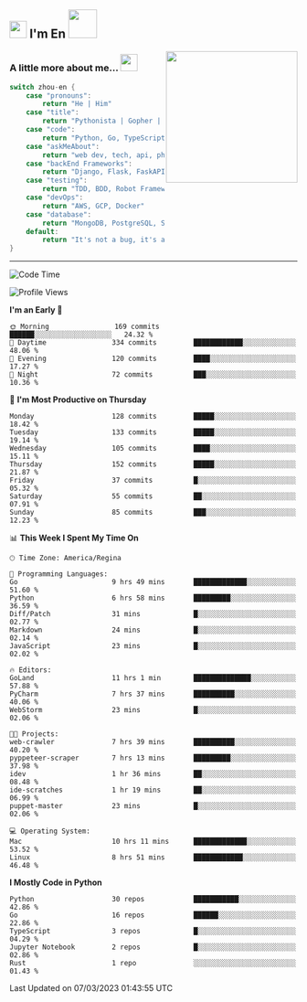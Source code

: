 <h2><img src="https://emojis.slackmojis.com/emojis/images/1531849430/4246/blob-sunglasses.gif?1531849430" width="30"/> I'm En <img src="https://media.giphy.com/media/12oufCB0MyZ1Go/giphy.gif" width="50"></h2>
<img align='right' src="https://media.giphy.com/media/M9gbBd9nbDrOTu1Mqx/giphy.gif" width="230">


### A little more about me... <img src="https://media.giphy.com/media/WUlplcMpOCEmTGBtBW/giphy.gif" width="30">  
<!--
```javascript
const zhou-en = {
    pronouns: "He" | "Him",
    title: "Pythonista" | "Gopher" | "Rustacean",
    code: ["Python", "Go", "Rust", "TypeScript"],
    askMeAbout: ["web dev", "tech", "app dev", "photography"],
    technologies: {
        backEnd: {
            python: ["Django", "Flask", "FaskAPI"],
            go: []
        },
        scraping: ["selenium", "scrapy", "spider"],
        testing: ["Robot Framework"],
        devOps: ["AWS", "Docker", "GCP", "Nginx"],
        databases: ["mongo", "postgresql", "sqlite"],
        misc: ["Firebase", "Heroku"]
    },
    architecture: ["Event Driven Architecture", "Microservices"],
    currentFocus: ["Temporal", "Rust"],
    funFact: "It's not a bug, it's a feature!"
};
```
  -->

```go
switch zhou-en {
    case "pronouns":
        return "He | Him"
    case "title":
        return "Pythonista | Gopher | Rustacean"
    case "code":
        return "Python, Go, TypeScript, Rust"
    case "askMeAbout":
        return "web dev, tech, api, photography, basketball"
    case "backEnd Frameworks":
        return "Django, Flask, FaskAPI, Temporal"
    case "testing":
        return "TDD, BDD, Robot Framework, pytest"
    case "devOps":
        return "AWS, GCP, Docker"
    case "database":
        return "MongoDB, PostgreSQL, Sqlit"
    default:
        return "It's not a bug, it's a feature!"
}
```




---
<!--START_SECTION:waka-->
![Code Time](http://img.shields.io/badge/Code%20Time-510%20hrs%205%20mins-blue)

![Profile Views](http://img.shields.io/badge/Profile%20Views-1-blue)

**I'm an Early 🐤** 

```text
🌞 Morning                169 commits         ██████░░░░░░░░░░░░░░░░░░░   24.32 % 
🌆 Daytime                334 commits         ████████████░░░░░░░░░░░░░   48.06 % 
🌃 Evening                120 commits         ████░░░░░░░░░░░░░░░░░░░░░   17.27 % 
🌙 Night                  72 commits          ███░░░░░░░░░░░░░░░░░░░░░░   10.36 % 
```
📅 **I'm Most Productive on Thursday** 

```text
Monday                   128 commits         █████░░░░░░░░░░░░░░░░░░░░   18.42 % 
Tuesday                  133 commits         █████░░░░░░░░░░░░░░░░░░░░   19.14 % 
Wednesday                105 commits         ████░░░░░░░░░░░░░░░░░░░░░   15.11 % 
Thursday                 152 commits         █████░░░░░░░░░░░░░░░░░░░░   21.87 % 
Friday                   37 commits          █░░░░░░░░░░░░░░░░░░░░░░░░   05.32 % 
Saturday                 55 commits          ██░░░░░░░░░░░░░░░░░░░░░░░   07.91 % 
Sunday                   85 commits          ███░░░░░░░░░░░░░░░░░░░░░░   12.23 % 
```


📊 **This Week I Spent My Time On** 

```text
🕑︎ Time Zone: America/Regina

💬 Programming Languages: 
Go                       9 hrs 49 mins       █████████████░░░░░░░░░░░░   51.60 % 
Python                   6 hrs 58 mins       █████████░░░░░░░░░░░░░░░░   36.59 % 
Diff/Patch               31 mins             █░░░░░░░░░░░░░░░░░░░░░░░░   02.77 % 
Markdown                 24 mins             █░░░░░░░░░░░░░░░░░░░░░░░░   02.14 % 
JavaScript               23 mins             █░░░░░░░░░░░░░░░░░░░░░░░░   02.02 % 

🔥 Editors: 
GoLand                   11 hrs 1 min        ██████████████░░░░░░░░░░░   57.88 % 
PyCharm                  7 hrs 37 mins       ██████████░░░░░░░░░░░░░░░   40.06 % 
WebStorm                 23 mins             █░░░░░░░░░░░░░░░░░░░░░░░░   02.06 % 

🐱‍💻 Projects: 
web-crawler              7 hrs 39 mins       ██████████░░░░░░░░░░░░░░░   40.20 % 
pyppeteer-scraper        7 hrs 13 mins       █████████░░░░░░░░░░░░░░░░   37.98 % 
idev                     1 hr 36 mins        ██░░░░░░░░░░░░░░░░░░░░░░░   08.48 % 
ide-scratches            1 hr 19 mins        ██░░░░░░░░░░░░░░░░░░░░░░░   06.99 % 
puppet-master            23 mins             █░░░░░░░░░░░░░░░░░░░░░░░░   02.06 % 

💻 Operating System: 
Mac                      10 hrs 11 mins      █████████████░░░░░░░░░░░░   53.52 % 
Linux                    8 hrs 51 mins       ████████████░░░░░░░░░░░░░   46.48 % 
```

**I Mostly Code in Python** 

```text
Python                   30 repos            ███████████░░░░░░░░░░░░░░   42.86 % 
Go                       16 repos            ██████░░░░░░░░░░░░░░░░░░░   22.86 % 
TypeScript               3 repos             █░░░░░░░░░░░░░░░░░░░░░░░░   04.29 % 
Jupyter Notebook         2 repos             █░░░░░░░░░░░░░░░░░░░░░░░░   02.86 % 
Rust                     1 repo              ░░░░░░░░░░░░░░░░░░░░░░░░░   01.43 % 
```




 Last Updated on 07/03/2023 01:43:55 UTC
<!--END_SECTION:waka-->
